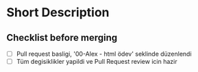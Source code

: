 # Short Description

<!-- Lütfen Pull Request hakkinda kisaca bilgi veriniz. -->

## Checklist before merging

- [ ] Pull request basligi, '00-Alex - html ödev' seklinde düzenlendi
- [ ] Tüm degisiklikler yapildi ve Pull Request review icin hazir

